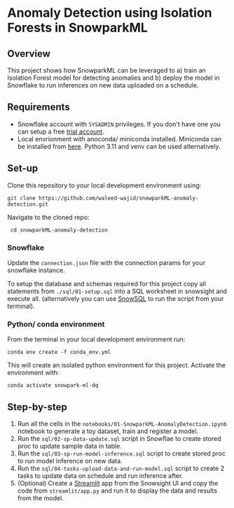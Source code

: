 
# Anomaly Detection using Isolation Forests in SnowparkML
## Overview
This project shows how SnowparkML can be leveraged to a) train an Isolation Forest model for detecting anomalies and b) deploy the model in Snowflake to run inferences on new data uploaded on a schedule.

## Requirements
* Snowflake account with `SYSADMIN` privileges. If you don't have one you can setup a free [trial account](https://signup.snowflake.com/).
* Local envrionment with anoconda/ miniconda installed. Miniconda can be installed from [here](https://conda.io/miniconda.html). Python 3.11 and venv can be used alternatively.

## Set-up
Clone this repository to your local development environment using:

```
git clone https://github.com/waleed-wajid/snowparkML-anomaly-detection.git
```

Navigate to the cloned repo:
```
 cd snowparkML-anomaly-detection
 ```

### Snowflake
Update the `connection.json` file with the connection params for your snowflake instance. 

To setup the database and schemas required for this project copy all statements from `./sql/01-setup.sql` into a SQL worksheet in snowsight and execute all. (alternatively you can use [SnowSQL](https://docs.snowflake.com/en/user-guide/snowsql]) to run the script from your terminal).

### Python/ conda environment
From the terminal in your local development environment run:
```
conda env create -f conda_env.yml
```
This will create an isolated python environment for this project. Activate the environment with:
``` 
conda activate snowpark-ml-dq
```

## Step-by-step 
1. Run all the cells in the `notebooks/01-SnowparkML-AnomalyDetection.ipynb` notebook to generate a toy dataset, train and register a model.
2. Run the `sql/02-sp-data-update.sql` script in Snowflae to create stored proc to update sample data in table.
3. Run the `sql/03-sp-run-model-inference.sql` script to create stored proc to run model inference on new data.
4. Run the `sql/04-tasks-upload-data-and-run-model.sql` script to create 2 tasks to update data on schedule and run inference after. 
5. (Optional) Create a [Streamlit](https://docs.snowflake.com/en/developer-guide/streamlit/about-streamlit) app from the Snowsight UI and copy the code from `streamlit/app.py` and run it to display the data and results from the model.
